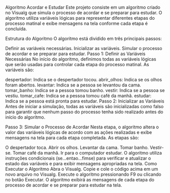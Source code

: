 
Algoritmo Acordar e Estudar
Este projeto consiste em um algoritmo criado no Visualg que simula o processo de acordar e se preparar para estudar. O algoritmo utiliza variáveis lógicas para representar diferentes etapas do processo matinal e exibe mensagens na tela conforme cada etapa é concluída.

Estrutura do Algoritmo
O algoritmo está dividido em três principais passos:

Definir as variáveis necessárias.
Inicializar as variáveis.
Simular o processo de acordar e se preparar para estudar.
Passo 1: Definir as Variáveis Necessárias
No início do algoritmo, definimos todas as variáveis lógicas que serão usadas para controlar cada etapa do processo matinal. As variáveis são:

despertador: Indica se o despertador tocou.
abrir_olhos: Indica se os olhos foram abertos.
levantar: Indica se a pessoa se levantou da cama.
tomar_banho: Indica se a pessoa tomou banho.
vestir: Indica se a pessoa se vestiu.
tomar_cafe: Indica se a pessoa tomou café da manhã.
estudar: Indica se a pessoa está pronta para estudar.
Passo 2: Inicializar as Variáveis
Antes de iniciar a simulação, todas as variáveis são inicializadas como falso para garantir que nenhum passo do processo tenha sido realizado antes do início do algoritmo.

Passo 3: Simular o Processo de Acordar
Nesta etapa, o algoritmo altera o valor das variáveis lógicas de acordo com as ações realizadas e exibe mensagens na tela para cada etapa completada. As etapas são:

O despertador toca.
Abrir os olhos.
Levantar da cama.
Tomar banho.
Vestir-se.
Tomar café da manhã.
Ir para o computador estudar.
O algoritmo utiliza instruções condicionais (se...entao...fimse) para verificar e atualizar o estado das variáveis e para exibir mensagens apropriadas na tela.
Como Executar o Algoritmo
Abra o Visualg.
Copie e cole o código acima em um novo arquivo no Visualg.
Execute o algoritmo pressionando F9 ou clicando no botão Executar.
O algoritmo exibirá as mensagens de cada etapa do processo de acordar e se preparar para estudar na tela.